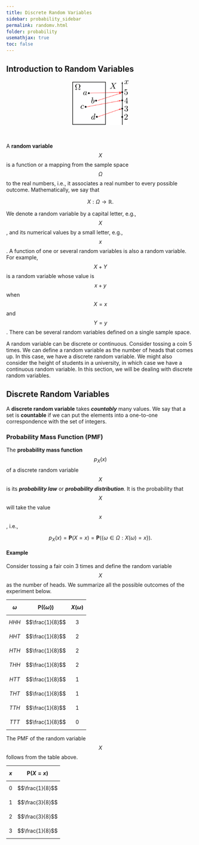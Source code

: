 ```yaml
---
title: Discrete Random Variables
sidebar: probability_sidebar
permalink: randomv.html
folder: probability
usemathjax: true
toc: false
---
```


## Introduction to Random Variables

<p align="center">
  <img src="images/prob/rvmap.png" style="width:150px;height:auto;"/>
</p>

<br>

A **random variable** $$X$$ is a function or a mapping from the sample space $$\Omega$$ to the real numbers, i.e., it associates a real number to every possible outcome. Mathematically, we say that

$$X:\Omega\rightarrow\mathbb{R}.$$

We denote a random variable by a capital letter, e.g., $$X$$, and its numerical values by a small letter, e.g., $$x$$. A function of one or several random variables is also a random variable. For example, $$X+Y$$ is a random variable whose value is $$x+y$$ when $$X=x$$ and $$Y=y$$. There can be several random variables defined on a single sample space.

A random variable can be discrete or continuous. Consider tossing a coin 5 times. We can define a random variable as the number of heads that comes up. In this case, we have a discrete random variable. We might also consider the height of students in a university, in which case we have a continuous random variable. In this section, we will be dealing with discrete random variables.

## Discrete Random Variables

A **discrete random variable** takes ***countably*** many values. We say that a set is **countable** if we can put the elements into a one-to-one correspondence with the set of integers.

### Probability Mass Function (PMF)

The **probability mass function** $$p_X(x)$$ of a discrete random variable $$X$$ is its ***probability law*** or ***probability distribution***. It is the probability that $$X$$ will take the value $$x$$, i.e.,

$$p_X(x)=\mathbf{P}(X=x)=\mathbf{P}(\{\omega\in\Omega:X(\omega)=x\}).$$

#### Example

Consider tossing a fair coin 3 times and define the random variable $$X$$ as the number of heads. We summarize all the possible outcomes of the experiment below.

| $$\omega$$       | $$\mathbf{P}(\{\omega\})$$ | $$X(\omega)$$    |
| :--------------: |     :--------------:       | :--------------: |
| $$HHH$$ | $$\frac{1}{8}$$ | $$3$$ |
| $$HHT$$ | $$\frac{1}{8}$$ | $$2$$ |
| $$HTH$$ | $$\frac{1}{8}$$ | $$2$$ |
| $$THH$$ | $$\frac{1}{8}$$ | $$2$$ |
| $$HTT$$ | $$\frac{1}{8}$$ | $$1$$ |
| $$THT$$ | $$\frac{1}{8}$$ | $$1$$ |
| $$TTH$$ | $$\frac{1}{8}$$ | $$1$$ |
| $$TTT$$ | $$\frac{1}{8}$$ | $$0$$ |

The PMF of the random variable $$X$$ follows from the table above.

| $$x$$ | $$\mathbf{P}(X=x)$$ |
|:-----:|:-------------------:|
| $$0$$ |   $$\frac{1}{8}$$   |
| $$1$$ |   $$\frac{3}{8}$$   |
| $$2$$ |   $$\frac{3}{8}$$   |
| $$3$$ |   $$\frac{1}{8}$$   |
